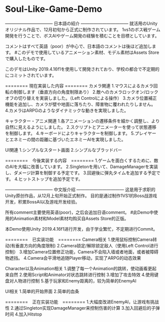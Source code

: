 # Soul-Like-Game-Demo

——————————— 日本語の紹介 ———————————
就活用のUnityオリジナル作品で、12月初旬から正式に制作されています。
1vs1のボス戦ゲーム開発を行うことで、ボスAIやゲーム開発の経験を積むことを目標としています。

コメントはすべて英語（poor）が中心で、日本語のコメントは後ほど追加します。
#このデモで使用しているアニメーション素材、モデル素材はAssets Storeで購入したものです。

このデモはUnity 2019.4.16f1を使用して開発されており、学校の都合で不定期的にコミットされています。

======== 現在実装した内容 ========
カメラ関連
1.マウスによるカメラ回転の制御します（垂直方向の角度制限あり）
2.敵へのカメラロックオン/ロックオフの切り替えを実装しました。（Left Controlによる操作）
3.カメラ位置補正機能を追加し、カメラが壁や地面に落ちたり、障害物に覆われたりしません。
4.カメラはARPGのようなダイナミックな動きを実現しました。

キャラクター・アニメ関連
1.各アニメーションの遷移条件を細かく調整し、より自然に見えるようにしました。
2.スクリプトとアニメーターを使って状態遷移を制御します。
4.キーボードによりキャラクターを制御します。
5.プレイヤーとエネミーの間の距離に基づいたエネミーAIを実現しました。

UI関連
1.シンプルなスタート画面
2.シンプルなブラッドバー

========　今後実装する内容　========
1.ゲームを面白くするために、敵のAIを大幅に改善しています。
2.Singletonを用いて、DamageManagerを実装し、ダメージ計算を制御する予定です。
3.回避後に弾丸タイムを追加する予定です。
4.ヒットストップを追加予定です。


——————————— 中文版介绍 ———————————
这是用于求职的Unity原创作品，从12月上旬开始正式制作。
目的是通过制作1VS1的Boss战游戏开发，积累BossAI以及游戏开发经验。

所有comment主要使用英语(poor)，之后会追加日语comment。
#此Demo中使用的Animation素材和Model素材均购买自Assets Store的正版。

本Demo使用Unity 2019.4.16f1进行开发，由于学业繁忙，不定期进行Commit。

========　已实装功能　========
Camera相关
1.使用鼠标控制Camera转动(有垂直方向的角度限制)
2.Camera锁定/解除锁定敌人（使用Left Control进行控制）
3.增加Camera位置修正功能，Camera不会陷入墙或者地面，或者被障碍物遮挡。
4.Camera会平滑地追随Player移动，实现了ARPG的动态效果

Character以及Animation相关
1.调整了每一个Animation的跳转，使动画看更起来自然
2.使用Script和Animator对状态跳转进行控制
3.增加了攻击特效
4.使用键盘对人物进行控制
5.基于玩家和Enemy距离的，较为简单的EnemyAI

UI相关
1.简单的开始界面
2.简单的血条

========　正在实装功能　========
1.大幅度改进EnemyAI，让游戏有挑战性
2.通过Singleton实现DamageManager来控制伤害的计算
3.加入回避后的子弹时间
4.加入Hitstop
